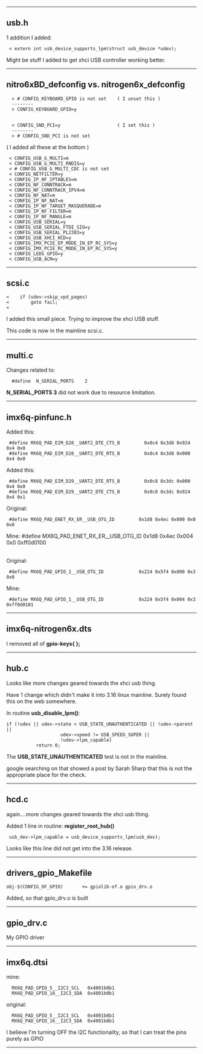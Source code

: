 
---

## usb.h

1 addition I added:

     < extern int usb_device_supports_lpm(struct usb_device *udev);


Might be stuff I added to get xhci USB controller working better.


---

## nitro6xBD_defconfig   vs.   nitrogen6x_defconfig

      < # CONFIG_KEYBOARD_GPIO is not set    ( I unset this )
      --------
      > CONFIG_KEYBOARD_GPIO=y


      < CONFIG_SND_PCI=y                     ( I set this )
      --------
      > # CONFIG_SND_PCI is not set


( I added all these at the bottom )

     < CONFIG_USB_G_MULTI=m
     < CONFIG_USB_G_MULTI_RNDIS=y
     < # CONFIG_USB_G_MULTI_CDC is not set
     < CONFIG_NETFILTER=y
     < CONFIG_IP_NF_IPTABLES=m
     < CONFIG_NF_CONNTRACK=m
     < CONFIG_NF_CONNTRACK_IPV4=m
     < CONFIG_NF_NAT=m
     < CONFIG_IP_NF_NAT=m
     < CONFIG_IP_NF_TARGET_MASQUERADE=m
     < CONFIG_IP_NF_FILTER=m
     < CONFIG_IP_NF_MANGLE=m
     < CONFIG_USB_SERIAL=y
     < CONFIG_USB_SERIAL_FTDI_SIO=y
     < CONFIG_USB_SERIAL_PL2303=y
     < CONFIG_USB_XHCI_HCD=y
     < CONFIG_IMX_PCIE_EP_MODE_IN_EP_RC_SYS=y
     < CONFIG_IMX_PCIE_RC_MODE_IN_EP_RC_SYS=y
     < CONFIG_LEDS_GPIO=y
     < CONFIG_USB_ACM=y

---

## scsi.c


    <    if (sdev->skip_vpd_pages)
    <        goto fail;
    < 

I added this small piece.   Trying to improve the xhci USB stuff.

This code is now in the mainline scsi.c.

---

## multi.c

Changes related to:

      #define  N_SERIAL_PORTS    2

**N_SERIAL_PORTS 3** did not work due to resource limitation.

---

## imx6q-pinfunc.h

Added this:

     #define MX6Q_PAD_EIM_D28__UART2_DTE_CTS_B         0x0c4 0x3d8 0x924 0x4 0x0
     #define MX6Q_PAD_EIM_D28__UART2_DTE_RTS_B         0x0c4 0x3d8 0x000 0x4 0x0

Added this:

     #define MX6Q_PAD_EIM_D29__UART2_DTE_RTS_B         0x0c8 0x3dc 0x000 0x4 0x0
     #define MX6Q_PAD_EIM_D29__UART2_DTE_CTS_B         0x0c8 0x3dc 0x924 0x4 0x1


Original:

     #define MX6Q_PAD_ENET_RX_ER__USB_OTG_ID         0x1d8 0x4ec 0x000 0x0 0x0

Mine:
     #define MX6Q_PAD_ENET_RX_ER__USB_OTG_ID         0x1d8 0x4ec 0x004 0x0 0xff0d0100

<br>
Original:

     #define MX6Q_PAD_GPIO_1__USB_OTG_ID             0x224 0x5f4 0x000 0x3 0x0

Mine:

     #define MX6Q_PAD_GPIO_1__USB_OTG_ID             0x224 0x5f4 0x004 0x3 0xff0d0101

---

## imx6q-nitrogen6x.dts

I removed all of **gpio-keys{ };**

---


## hub.c

Looks like more changes geared towards the xhci usb thing.

Have 1 change which didn't make it into 3.16 linux mainline.   Surely
found this on the web somewhere.

In routine **usb_disable_lpm()**:

    if (!udev || udev->state < USB_STATE_UNAUTHENTICATED || !udev->parent ||
                        udev->speed != USB_SPEED_SUPER ||
                        !udev->lpm_capable)
               return 0;

The **USB_STATE_UNAUTHENTICATED** test is not in the mainline.

google searching on that showed a post by Sarah Sharp that this is not the appropriate
place for the check.

---

## hcd.c


again....more changes geared towards the xhci usb thing.

Added 1 line in routine:  **register_root_hub()**

     usb_dev->lpm_capable = usb_device_supports_lpm(usb_dev);

Looks like this line did not get into the 3.16 release.

---

## drivers_gpio_Makefile


    obj-$(CONFIG_OF_GPIO)		+= gpiolib-of.o gpio_drv.o


Added, so that gpio_drv.o is built

---


## gpio_drv.c


My GPIO driver

---

## imx6q.dtsi

mine:

      MX6Q_PAD_GPIO_5__I2C3_SCL   0x4001b0b1
      MX6Q_PAD_GPIO_16__I2C3_SDA  0x4001b0b1

original:

      MX6Q_PAD_GPIO_5__I2C3_SCL   0x4001b8b1
      MX6Q_PAD_GPIO_16__I2C3_SDA  0x4001b8b1

I believe I'm turning OFF the I2C functionality, so that I can treat the pins purely as GPIO


---











